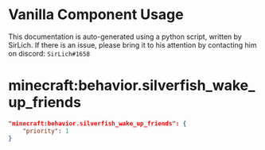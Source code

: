 # Vanilla Component Usage
This documentation is auto-generated using a python script, written by SirLich. If there is an issue, please bring it to his attention by contacting him on discord: `SirLich#1658`

# minecraft:behavior.silverfish_wake_up_friends
```JSON
"minecraft:behavior.silverfish_wake_up_friends": {
    "priority": 1
}
```


